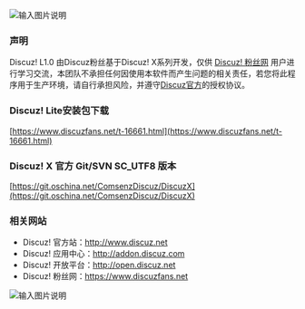 ![输入图片说明](https://git.oschina.net/uploads/images/2016/1229/000636_eaf9f510_134400.png "在这里输入图片标题")

### 声明
Discuz! L1.0 由Discuz粉丝基于Discuz! X系列开发，仅供 [Discuz! 粉丝网](https://www.discuzfans.net/) 用户进行学习交流，本团队不承担任何因使用本软件而产生问题的相关责任，若您将此程序用于生产环境，请自行承担风险，并遵守[Discuz官方](http://www.discuz.net/)的授权协议。

### Discuz! Lite安装包下载
[https://www.discuzfans.net/t-16661.html](https://www.discuzfans.net/t-16661.html)

### Discuz! X 官方 Git/SVN SC_UTF8 版本
[https://git.oschina.net/ComsenzDiscuz/DiscuzX](https://git.oschina.net/ComsenzDiscuz/DiscuzX)

### 相关网站

- Discuz! 官方站：http://www.discuz.net
- Discuz! 应用中心：http://addon.discuz.com
- Discuz! 开放平台：http://open.discuz.net
- Discuz! 粉丝网：https://www.discuzfans.net

![输入图片说明](https://images.gitee.com/uploads/images/2019/0104/142935_73eddc5c_134400.png "qqqun.png")